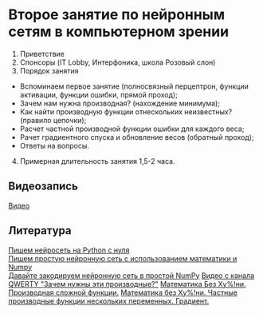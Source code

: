 # Второе занятие по нейронным сетям в компьютерном зрении

1) Приветствие
2) Спонсоры (IT Lobby, Интерфоника, школа Розовый слон)
3) Порядок занятия
- Вспоминаем первое занятие (полносвязный перцептрон, функции активации, функции ошибки, прямой проход);
- Зачем нам нужна производная? (нахождение минимума);
- Как найти производную функции отнескольких неизвестных? (правило цепочки);
- Расчет частной производной функции ошибки для каждого веса;
- Рачет градиентного спуска и обновление весов (обратный проход);
- Ответы на вопросы.
4) Примерная длительность занятия 1,5-2 часа.


## Видеозапись
[Видео](https://youtu.be/1vQxiwGgySU)

## Литература
[Пишем нейросеть на Python с нуля](https://proglib.io/p/pishem-neyroset-na-python-s-nulya-2020-10-07)<br>
[Пишем простую нейронную сеть с использованием математики и Numpy](https://habr.com/ru/post/460589/)<br>
[Давайте закодируем нейронную сеть в простой NumPy](https://machinelearningmastery.ru/lets-code-a-neural-network-in-plain-numpy-ae7e74410795/)
[Видео с канала QWERTY "Зачем нужны эти производные?"](https://youtu.be/ZZMCDNAmcs4)
[Математика Без Ху%!ни. Производная сложной функции.](https://youtu.be/BYKyB5UizTw)
[Математика без Ху%!ни. Частные производные функции нескольких переменных. Градиент.](https://youtu.be/Azzc-LdrefM)
